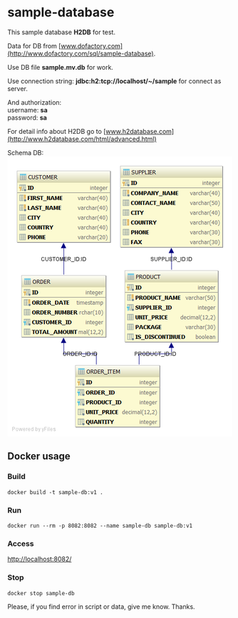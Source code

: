 # sample-database

This sample database **H2DB** for test.

Data for DB from [www.dofactory.com](http://www.dofactory.com/sql/sample-database).

Use DB file **sample.mv.db** for work.

Use connection string: **jdbc:h2:tcp://localhost/~/sample** for connect as server.  

And authorization:     
username: **sa**  
password: **sa**  

For detail info about H2DB go to [www.h2database.com](http://www.h2database.com/html/advanced.html)

Schema DB:  
![schema](https://github.com/ezhov-da/sample-database/blob/master/diagram.png?raw=true)

## Docker usage

### Build
```
docker build -t sample-db:v1 .
```

### Run
```
docker run --rm -p 8082:8082 --name sample-db sample-db:v1
```

### Access

[http://localhost:8082/](http://localhost:8082/)

### Stop

```
docker stop sample-db
```


Please, if you find error in script or data, give me know.
Thanks.